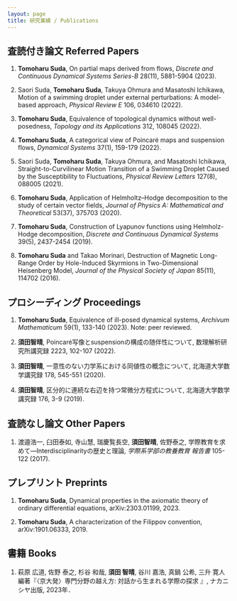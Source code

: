 ```yaml
---
layout: page
title: 研究業績 / Publications
---
```



## 査読付き論文 Referred Papers

1. **Tomoharu Suda**, On partial maps derived from flows, *Discrete and Continuous Dynamical Systems Series-B* 28(11), 5881-5904 (2023).

2. Saori Suda, **Tomoharu Suda**, Takuya Ohmura and Masatoshi Ichikawa, Motion of a swimming droplet under external perturbations: A model-based approach, *Physical Review E* 106, 034610 (2022).

3. **Tomoharu Suda**, Equivalence of topological dynamics without well-posedness, *Topology and its Applications* 312, 108045 (2022).

4. **Tomoharu Suda**, A categorical view of Poincaré maps and suspension flows, *Dynamical Systems* 37(1), 159-179 (2022).

5. Saori Suda, **Tomoharu Suda**, Takuya Ohmura, and Masatoshi Ichikawa, Straight-to-Curvilinear Motion Transition of a Swimming Droplet Caused by the Susceptibility to Fluctuations, *Physical Review Letters* 127(8), 088005 (2021).

6. **Tomoharu Suda**, Application of Helmholtz–Hodge decomposition to the study of certain vector fields, *Journal of Physics A: Mathematical and Theoretical* 53(37), 375703 (2020).

7. **Tomoharu Suda**, Construction of Lyapunov functions using Helmholz-Hodge decomposition, *Discrete and Continuous Dynamical Systems* 39(5), 2437-2454 (2019).

8. **Tomoharu Suda** and Takao Morinari, Destruction of Magnetic Long-Range Order by Hole-Induced Skyrmions in Two-Dimensional Heisenberg Model, *Journal of the Physical Society of Japan* 85(11), 114702 (2016).

## プロシーディング Proceedings

1. **Tomoharu Suda**, Equivalence of ill-posed dynamical systems, *Archivum Mathematicum* 59(1), 133-140 (2023). Note: peer reviewed.

2. **須田智晴**, Poincaré写像とsuspensionの構成の随伴性について, 数理解析研究所講究録 2223, 102-107 (2022).

3. **須田智晴**, 一意性のない力学系における同値性の概念について, 北海道大学数学講究録 178, 545-551 (2020).

4. **須田智晴**, 区分的に連続な右辺を持つ常微分方程式について, 北海道大学数学講究録 176, 3-9 (2019).

## 査読なし論文 Other Papers

1. 渡邉浩一, 臼田泰如, 寺山慧, 瑞慶覧長空, **須田智晴**, 佐野泰之, 学際教育を求めて―Interdisciplinarityの歴史と理論, *学際系学部の教養教育 報告書* 105-122 (2017).

## プレプリント Preprints
1. **Tomoharu Suda**, Dynamical properties in the axiomatic theory of ordinary differential equations, arXiv:2303.01199, 2023.

2. **Tomoharu Suda**, A characterization of the Filippov convention, arXiv:1901.06333, 2019.

## 書籍 Books

1. 萩原 広道, 佐野 泰之, 杉谷 和哉, **須田 智晴**, 谷川 嘉浩, 真鍋 公希, 三升 寛人 編著『〈京大発〉専門分野の越え方: 対話から生まれる学際の探求 』, ナカニシヤ出版, 2023年．

